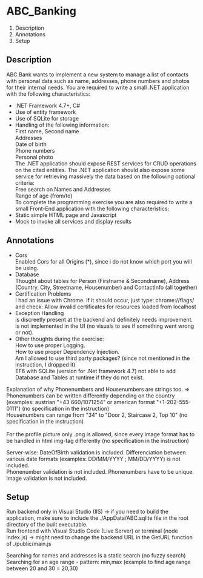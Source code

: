 # ABC_Banking
1. Description
2. Annotations
3. Setup

## Description
ABC Bank wants to implement a new system to manage a list of contacts with personal data
such as name, addresses, phone numbers and photos for their internal needs.
You are required to write a small .NET application with the following characteristics:
* .NET Framework 4.7+, C#
* Use of entity framework
* Use of SQLite for storage
* Handling of the following information: <br>
First name, Second name <br>
Addresses <br>
Date of birth <br>
Phone numbers <br>
Personal photo <br>
The .NET application should expose REST services for CRUD operations on the
cited entities.
The .NET application should also expose some service for retrieving massively
the data based on the following optional criteria: <br>
Free search on Names and Addresses <br>
Range of age (from/to) <br>
To complete the programming exercise you are also required to write a small Front-End
application with the following characteristics:
* Static simple HTML page and Javascript
* Mock to invoke all services and display results

## Annotations
* Cors <br>
	Enabled Cors for all Origins (*), since i do not know which port you will be using.
* Database <br>
	Thought about tables for Person (Firstname & Secondname), Address (Country, City, Streetname, Housenumber) and ContactInfo (all together)
* Certification Problems <br>
	I had an issue with Chrome. If it should occur, just type: chrome://flags/      and check: Allow invalid certificates for resources loaded from localhost
* Exception Handling <br>
	is discreetly present at the backend and definitely needs improvement. <br>
	is not implemented in the UI (no visuals to see if something went wrong or not). <br>
* Other thoughts during the exercise: <br>
	How to use proper Logging. <br>
	How to use proper Dependency Injection. <br>
	Am I allowed to use third party packages? (since not mentioned in the instruction, I dropped it) <br>
	EF6 with SQLite (version for .Net framework 4.7) not able to add Database and Tables at runtime if they do not exist. <br>
	
Explanation of why Phonenumbers and Housenumbers are strings too.  => 
Phonenumbers can be written differently depending on the country (examples: austrian "+43 660/1071254" or american format "+1-202-555-0111") (no specification in the instruction) <br>
Housenumbers can range from "34" to "Door 2, Staircase 2, Top 10" (no specification in the instruction) <br> <br>
For the profile picture only .png is allowed, since every image format has to be handled in html img-tag differently (no specification in the instruction)

Server-wise:
DateOfBirth validation is included. Differenciation between various date formats (examples:  DD/MM/YYYY ; MM/DD/YYYY)  is not included. <br>
Phonenumber validation is not included. Phonenumbers have to be unique. <br>
Image validation is not included. 

## Setup
Run backend only in Visual Studio (IIS) -> if you need to build the application, make sure to include the ./AppData/ABC.sqlite file in the root directory of the built executable. <br>
Run frontend with Visual Studio Code (Live Server) or terminal (node index.js) -> might need to change the backend URL in the GetURL function of ./public/main.js

Searching for names and addresses is a static search (no fuzzy search) <br>
Searching for an age range - pattern: min,max  (example to find age range between 20 and 30 = 20,30)

